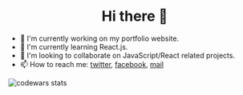 <h1 align="center">Hi there 👋</h1>

- 🔭 I'm currently working on my portfolio website.
- 🌱 I'm currently learning React.js.
- 👯 I'm looking to collaborate on JavaScript/React related projects.
- 📫 How to reach me: [twitter](https://twitter.com/haxikowy), [facebook](https://www.facebook.com/szymon.dolnik/), [mail](mailto:szymon2407@hotmail.com)

![codewars stats][codewars stats]

[codewars stats]: https://www.codewars.com/users/Haxikowy/badges/large
